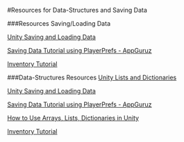 #Resources for Data-Structures and Saving Data

###Resources Saving/Loading Data

[Unity Saving and Loading Data](https://unity3d.com/learn/tutorials/topics/scripting/introduction-saving-and-loading)

[Saving Data Tutorial using PlayerPrefs - AppGuruz](http://www.theappguruz.com/blog/unity-serialization-and-game-data)


[Inventory Tutorial](https://www.mvcode.com/lessons/unity-rpg-inventory-system-jamie)


###Data-Structures Resources
[Unity Lists and Dictionaries](https://unity3d.com/learn/tutorials/modules/intermediate/scripting/lists-and-dictionaries)

[Unity Saving and Loading Data](https://unity3d.com/learn/tutorials/topics/scripting/introduction-saving-and-loading)

[Saving Data Tutorial using PlayerPrefs - AppGuruz](http://www.theappguruz.com/blog/unity-serialization-and-game-data)

[How to Use Arrays, Lists, Dictionaries in Unity](https://hub.packtpub.com/arrays-lists-dictionaries-unity-3d-game-development/)

[Inventory Tutorial](https://www.mvcode.com/lessons/unity-rpg-inventory-system-jamie)
